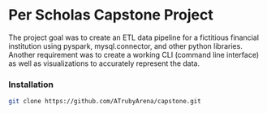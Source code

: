 # Per Scholas Capstone Project

The project goal was to create an ETL data pipeline for a fictitious financial institution using pyspark, mysql.connector, and other python libraries. Another
requirement was to create a working CLI (command line interface) as well as visualizations to accurately represent the data.

### Installation

```bash
git clone https://github.com/ATrubyArena/capstone.git
```

